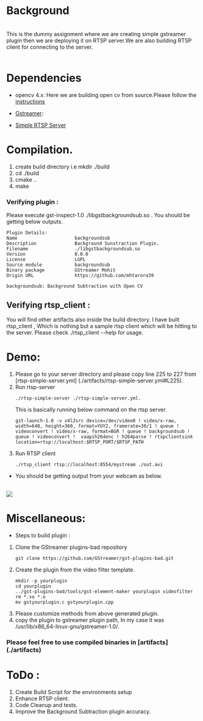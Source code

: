 # **Background**
</br>
This is the dummy assignment where we are creating simple gstreamer plugin then we are deploying it on RTSP server.We are also building RTSP client for connecting to the server.
</br>
</br>

# **Dependencies**
* opencv  4.x: Here we are building open cv from source.Please follow the [instructions](https://docs.opencv.org/4.x/d7/d9f/tutorial_linux_install.html)

* [Gstreamer](https://gstreamer.freedesktop.org/documentation/installing/on-linux.html?gi-language=c):

* [Simple RTSP Server](https://github.com/aler9/rtsp-simple-server)


# Compilation.
  1. create build directory i.e mkdir ./build
  2. cd ./build
  3. cmake ..
  4. make
  ### Verifying plugin :
  Please execute gst-inspect-1.0 ./libgstbackgroundsub.so . You should be getting below outputs.
  ```
  Plugin Details:
  Name                     backgroundsub
  Description              Background Sunstraction Plugin.
  Filename                 ./libgstbackgroundsub.so
  Version                  0.0.0
  License                  LGPL
  Source module            backgroundsub
  Binary package           GStreamer Mohit
  Origin URL               https://github.com/mhtarora39

  backgroundsub: Background Subtraction with Open CV
  ```
  ##  Verifying rtsp_client :
  You will find other artifacts also inside the build directory. I have built rtsp_client , Which is nothing but a sample rtsp client which will be hitting to the server. Please check ./rtsp_client --help for usage.


# Demo:
1. Please go to your server directory and please copy line 225 to 227 from [rtsp-simple-server.yml] (./artifacts/rtsp-simple-server.yml#L225).
2. Run rtsp-server 
    ```
    ./rtsp-simple-server ./rtsp-simple-server.yml. 
    ```
    This is basically running below command on the rtsp server.
    ```
    gst-launch-1.0 -v v4l2src device=/dev/video0 ! video/x-raw, width=640, height=360, format=YUY2, framerate=30/1 ! queue ! videoconvert ! video/x-raw, format=BGR ! queue ! backgroundsub ! queue ! videoconvert !  vaapih264enc ! h264parse ! rtspclientsink location=rtsp://localhost:$RTSP_PORT/$RTSP_PATH
    ``` 
3. Run RTSP client 
    ```
    ./rtsp_client rtsp://localhost:8554/mystream ./out.avi
    ```

* You should be getting output from your webcam as below.
</br>
<img src="./artifacts/out.gif"/>

# Miscellaneous:
* Steps to build plugin : 
1. Clone the GStreamer plugins-bad repository
    ```
    git clone https://github.com/GStreamer/gst-plugins-bad.git
    ``` 
2. Create the plugin from the video filter template.
    ```
    mkdir -p yourplugin 
    cd yourplugin
    ../gst-plugins-bad/tools/gst-element-maker yourplugin videofilter
    rm *.so *.o
    mv gstyourplugin.c gstyourplugin.cpp
    ```
3. Please customize methods from above generated plugin.
4. copy the plugin to gstreamer plugin path, In my case it was /usr/lib/x86_64-linux-gnu/gstreamer-1.0/.


### Please feel free to use compiled binaries in [artifacts] (./artifacts)

# ToDo :
1. Create Build Script for the environments setup
2. Enhance RTSP client.
3. Code Cleanup and tests.
4. Improve the Background Subtraction plugin accuracy.



